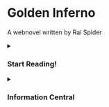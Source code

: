 # Golden Inferno
A webnovel written by Rai Spider

<details>
<summary><h3>Start Reading!</h3></summary>
<p></p>

- [Prologue](Chapters/Prologue.md)
- [Chapter 1](<Chapters/Chapter 1.md>)
- [Chapter 2](<Chapters/Chapter 2.md>)
- [Chapter 3](<Chapters/Chapter 3.md>)
- [Chapter 4](<Chapters/Chapter 4.md>)
- [Chapter 5](<Chapters/Chapter 5.md>)
- [Chapter 6](<Chapters/Chapter 6.md>)
- [Chapter 7](<Chapters/Chapter 7.md>)
- [Chapter 8](<Chapters/Chapter 8.md>)
- [Chapter 9](<Chapters/Chapter 9.md>)
- [Chapter 10](<Chapters/Chapter 10.md>)
- [Chapter 11](<Chapters/Chapter 11.md>)
- [Chapter 12](<Chapters/Chapter 12.md>)
- [Chapter 13](<Chapters/Chapter 13.md>)

</details>

<details>
<summary><h3>Information Central</h3></summary>
<p></p>

- [Characters](<Characters/Characters.md>)

- [Locations](<Locations/Locations.md>)
  
</details>
